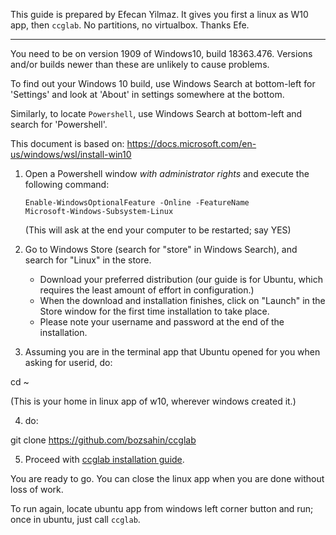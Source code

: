 This guide is prepared by Efecan Yilmaz. It gives you first a linux as W10 app, then <code>ccglab</code>. 
No partitions, no virtualbox.
Thanks Efe.

---------------

You need to be on version 1909 of Windows10, build 18363.476. Versions and/or builds newer than these are unlikely to cause problems.

To find out your Windows 10 build, use Windows Search at bottom-left for 'Settings' and look at 'About' in settings somewhere at the bottom.

Similarly, to locate <code>Powershell</code>, use Windows Search at bottom-left and search for 'Powershell'.

This document is based on: https://docs.microsoft.com/en-us/windows/wsl/install-win10

1. Open a Powershell window *with administrator rights* and execute the following command:

	<code>Enable-WindowsOptionalFeature -Online -FeatureName Microsoft-Windows-Subsystem-Linux</code>

	(This will ask at the end your computer to be restarted; say YES)

2. Go to Windows Store (search for "store" in Windows Search), and search for "Linux" in the store.
	- Download your preferred distribution (our guide is for Ubuntu, which requires the least amount of effort in configuration.)
	- When the download and installation finishes, click on "Launch" in the Store window for the first time installation to take place.
	- Please note your username and password at the end of the installation. 


3. Assuming you are in the terminal app that Ubuntu opened for you when asking for userid, do: 

cd ~

(This is your home in linux app of w10, wherever windows created it.)

4. do: 

git clone https://github.com/bozsahin/ccglab 

5. Proceed with  <a href="https://github.com/bozsahin/ccglab/README.md">ccglab installation guide</a>.

You are ready to go. You can close the linux app when you are done without loss of work. 

To run again, locate ubuntu app from windows left corner button and run; once in ubuntu, just call <code>ccglab</code>. 

